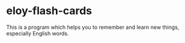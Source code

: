 # eloy-flash-cards
This is a program which helps you to remember and learn new things, especially English words.

